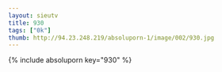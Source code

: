 ```yaml
--- 
layout: sieutv
title: 930
tags: ["0k"]
thumb: http://94.23.248.219/absoluporn-1/image/002/930.jpg
---
```

{% include absoluporn key="930" %} 
